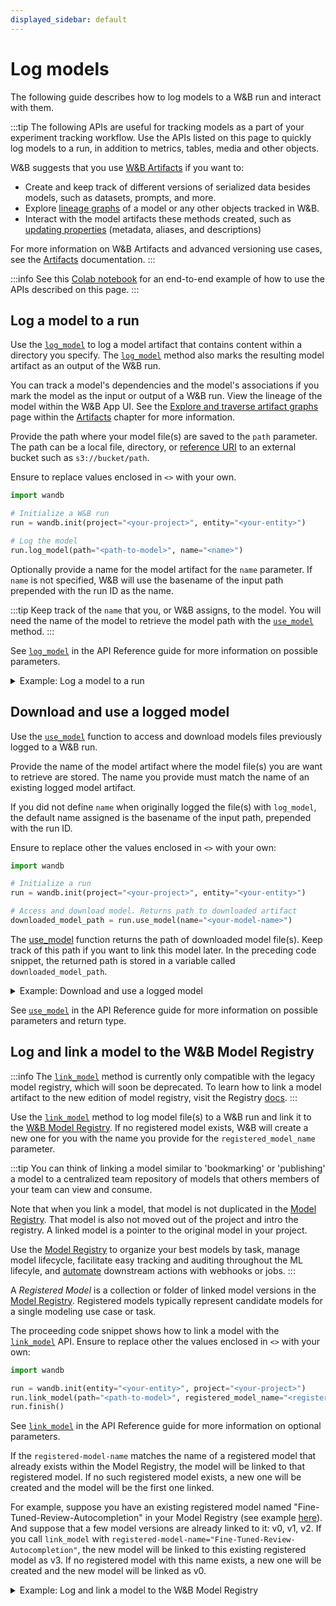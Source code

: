```yaml
---
displayed_sidebar: default
---
```


# Log models

The following guide describes how to log models to a W&B run and interact with them. 

:::tip
The following APIs are useful for tracking models as a part of your experiment tracking workflow. Use the APIs listed on this page to quickly log models to a run, in addition to metrics, tables, media and other objects.

W&B suggests that you use [W&B Artifacts](../../artifacts/intro.md) if you want to:
- Create and keep track of different versions of serialized data besides models, such as datasets, prompts, and more.
- Explore [lineage graphs](../../artifacts/explore-and-traverse-an-artifact-graph.md) of a model or any other objects tracked in W&B.
- Interact with the model artifacts these methods created, such as [updating properties](../../artifacts/update-an-artifact.md) (metadata, aliases, and descriptions) 

For more information on W&B Artifacts and advanced versioning use cases, see the [Artifacts](../../artifacts/intro.md) documentation.
:::

:::info
See this [Colab notebook](https://colab.research.google.com/github/wandb/examples/blob/ken-add-new-model-reg-api/colabs/wandb-model-registry/New_Model_Logging_in_W&B.ipynb) for an end-to-end example of how to use the APIs described on this page.
:::

## Log a model to a run
Use the [`log_model`](../../../ref/python/run.md#log_model) to log a model artifact that contains content within a directory you specify. The [`log_model`](../../../ref/python/run.md#log_model) method also marks the resulting model artifact as an output of the W&B run. 

You can track a model's dependencies and the model's associations if you mark the model as the input or output of a W&B run. View the lineage of the model within the W&B App UI. See the [Explore and traverse artifact graphs](../../artifacts/explore-and-traverse-an-artifact-graph.md) page within the [Artifacts](../../artifacts/intro.md) chapter for more information.

Provide the path where your model file(s) are saved to the `path` parameter. The path can be a local file, directory, or [reference URI](../../artifacts/track-external-files.md#amazon-s3--gcs--azure-blob-storage-references) to an external bucket such as `s3://bucket/path`. 

Ensure to replace values enclosed in `<>` with your own.

```python
import wandb

# Initialize a W&B run
run = wandb.init(project="<your-project>", entity="<your-entity>")

# Log the model
run.log_model(path="<path-to-model>", name="<name>")
```

Optionally provide a name for the model artifact for the `name` parameter. If `name` is not specified, W&B will use the basename of the input path prepended with the run ID as the name. 

:::tip
Keep track of the `name` that you, or W&B assigns, to the model. You will need the name of the model to retrieve the model path with the [`use_model`](https://docs.wandb.ai/ref/python/run#use_model) method. 
:::

See [`log_model`](../../../ref/python/run.md#log_model) in the API Reference guide for more information on possible parameters.

<details>

<summary>Example: Log a model to a run</summary>

```python
import os
import wandb
from tensorflow import keras
from tensorflow.keras import layers

config = {"optimizer": "adam", "loss": "categorical_crossentropy"}

# Initialize a W&B run
run = wandb.init(entity="charlie", project="mnist-experiments", config=config)

# Hyperparameters
loss = run.config["loss"]
optimizer = run.config["optimizer"]
metrics = ["accuracy"]
num_classes = 10
input_shape = (28, 28, 1)

# Training algorithm
model = keras.Sequential(
    [
        layers.Input(shape=input_shape),
        layers.Conv2D(32, kernel_size=(3, 3), activation="relu"),
        layers.MaxPooling2D(pool_size=(2, 2)),
        layers.Conv2D(64, kernel_size=(3, 3), activation="relu"),
        layers.MaxPooling2D(pool_size=(2, 2)),
        layers.Flatten(),
        layers.Dropout(0.5),
        layers.Dense(num_classes, activation="softmax"),
    ]
)

# Configure the model for training
model.compile(loss=loss, optimizer=optimizer, metrics=metrics)

# Save model
model_filename = "model.h5"
local_filepath = "./"
full_path = os.path.join(local_filepath, model_filename)
model.save(filepath=full_path)

# Log the model to the W&B run
run.log_model(path=full_path, name="MNIST")
run.finish()
```

When the user called `log_model`, a model artifact named `MNIST` was created and the file `model.h5` was added to the model artifact. Your terminal or notebook will print information of where to find information about the run the model was logged to.

```python
View run different-surf-5 at: https://wandb.ai/charlie/mnist-experiments/runs/wlby6fuw
Synced 5 W&B file(s), 0 media file(s), 1 artifact file(s) and 0 other file(s)
Find logs at: ./wandb/run-20231206_103511-wlby6fuw/logs
```

</details>


## Download and use a logged model
Use the [`use_model`](../../../ref/python/run.md#use_model) function to access and download models files previously logged to a W&B run. 

Provide the name of the model artifact where the model file(s) you are want to retrieve are stored. The name you provide must match the name of an existing logged model artifact.

If you did not define `name` when originally logged the file(s) with `log_model`, the default name assigned is the basename of the input path, prepended with the run ID.

Ensure to replace other the values enclosed in `<>` with your own:
 
```python
import wandb

# Initialize a run
run = wandb.init(project="<your-project>", entity="<your-entity>")

# Access and download model. Returns path to downloaded artifact
downloaded_model_path = run.use_model(name="<your-model-name>")
```

The [use_model](../../../ref/python/run.md#use_model) function returns the path of downloaded model file(s). Keep track of this path if you want to link this model later. In the preceding code snippet, the returned path is stored in a variable called `downloaded_model_path`.

<details>

<summary>Example: Download and use a logged model</summary>

For example, in the proceeding code snippet a user called the `use_model` API. They specified the name of the model artifact they want to fetch and they also provided a version/alias. They then stored the path that is returned from the API to the `downloaded_model_path` variable.

```python
import wandb

entity = "luka"
project = "NLP_Experiments"
alias = "latest"  # semantic nickname or identifier for the model version
model_artifact_name = "fine-tuned-model"

# Initialize a run
run = wandb.init(project=project, entity=entity)
# Access and download model. Returns path to downloaded artifact
downloaded_model_path = run.use_model(name = f"{model_artifact_name}:{alias}") 
```
</details>

See [`use_model`](../../../ref/python/run.md#use_model) in the API Reference guide for more information on possible parameters and return type.

## Log and link a model to the W&B Model Registry

:::info
The [`link_model`](../../../ref/python/run.md#link_model) method is currently only compatible with the legacy model registry, which will soon be deprecated. To learn how to link a model artifact to the new edition of model registry, visit the Registry [docs](https://docs.wandb.ai/guides/registry/link_version). 
:::

Use the [`link_model`](../../../ref/python/run.md#link_model) method to log model file(s) to a W&B run and link it to the [W&B Model Registry](../../model_registry/intro.md). If no registered model exists, W&B will create a new one for you with the name you provide for the `registered_model_name` parameter. 

:::tip
You can think of linking a model similar to 'bookmarking' or 'publishing' a model to a centralized team repository of models that others members of your team can view and consume. 

Note that when you link a model, that model is not duplicated in the [Model Registry](../../model_registry/intro.md). That model is also not moved out of the project and intro the registry. A linked model is a pointer to the original model in your project.

Use the [Model Registry](../../model_registry/intro.md) to organize your best models by task, manage model lifecycle, facilitate easy tracking and auditing throughout the ML lifecyle, and [automate](../../model_registry/model-registry-automations.md) downstream actions with webhooks or jobs.
:::

A *Registered Model* is a collection or folder of linked model versions in the [Model Registry](../../model_registry/intro.md). Registered models typically represent candidate models for a single modeling use case or task. 

The proceeding code snippet shows how to link a model with the [`link_model`](../../../ref/python/run.md#link_model) API. Ensure to replace other the values enclosed in `<>` with your own:

```python
import wandb

run = wandb.init(entity="<your-entity>", project="<your-project>")
run.link_model(path="<path-to-model>", registered_model_name="<registered-model-name>")
run.finish()
```

See [`link_model`](../../../ref/python/run.md#link_model) in the API Reference guide for more information on optional parameters.

If the `registered-model-name` matches the name of a registered model that already exists within the Model Registry, the model will be linked to that registered model. If no such registered model exists, a new one will be created and the model will be the first one linked. 

For example, suppose you have an existing registered model named "Fine-Tuned-Review-Autocompletion" in your Model Registry (see example [here](https://wandb.ai/reviewco/registry/model?selectionPath=reviewco%2Fmodel-registry%2FFinetuned-Review-Autocompletion&view=all-models)). And suppose that a few model versions are already linked to it: v0, v1, v2. If you call `link_model` with `registered-model-name="Fine-Tuned-Review-Autocompletion"`, the new model will be linked to this existing registered model as v3. If no registered model with this name exists, a new one will be created and the new model will be linked as v0. 


<details>

<summary>Example: Log and link a model to the W&B Model Registry</summary>

For example, the proceeding code snippet logs model files and links the model model to a registered model name `"Fine-Tuned-Review-Autocompletion"`. 

To do this, a user calls the `link_model` API. When they call the API, they provide a local filepath that points the content of the model (`path`) and they provide a name for the registered model to link it to (`registered_model_name`). 

```python
import wandb

path = "/local/dir/model.pt"
registered_model_name = "Fine-Tuned-Review-Autocompletion"

run = wandb.init(project="llm-evaluation", entity="noa")
run.link_model(path=path, registered_model_name=registered_model_name)
run.finish()
```

:::info
Reminder: A registered model houses a collection of bookmarked model versions. 
:::

</details>
